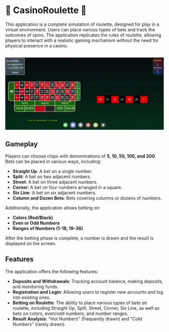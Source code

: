 # 🎰 CasinoRoulette 🎰

This application is a complete simulation of roulette, designed for play in a virtual environment. Users can place various types of bets and track the outcomes of spins. The application replicates the rules of roulette, allowing players to interact with a realistic gaming mechanism without the need for physical presence in a casino.

##
<div align="center">
    <img src="./roulette.gif" alt="Roulette" width="1000"/>
</div>


## Gameplay

Players can choose chips with denominations of **5, 10, 50, 100, and 200**. Bets can be placed in various ways, including:

- **Straight Up**: A bet on a single number.
- **Split**: A bet on two adjacent numbers.
- **Street**: A bet on three adjacent numbers.
- **Corner**: A bet on four numbers arranged in a square.
- **Six Line**: A bet on six adjacent numbers.
- **Column and Dozen Bets**: Bets covering columns or dozens of numbers.

Additionally, the application allows betting on:

- **Colors (Red/Black)**
- **Even or Odd Numbers**
- **Ranges of Numbers (1-18, 19-36)**

After the betting phase is complete, a number is drawn and the result is displayed on the screen.

## Features

The application offers the following features:

- **Deposits and Withdrawals**: Tracking account balance, making deposits, and monitoring funds.
- **Registration and Login**: Allowing users to register new accounts and log into existing ones.
- **Betting on Roulette**: The ability to place various types of bets on roulette, including Straight Up, Split, Street, Corner, Six Line, as well as bets on colors, even/odd numbers, and number ranges.
- **Result Analysis**: "Hot Numbers" (frequently drawn) and "Cold Numbers" (rarely drawn).
